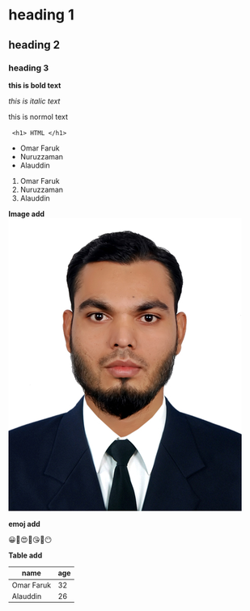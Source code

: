 # heading 1

## heading 2

### heading 3

**this is bold text**

_this is italic text_

this is normol text

` <h1> HTML </h1>`

- Omar Faruk
- Nuruzzaman
- Alauddin

1. Omar Faruk
2. Nuruzzaman
3. Alauddin

**Image add**
![Omar Faruk](img/omar.JPG)

**emoj add**

😀🤩😍🙄😘🤔😶

**Table add**

| name       | age |
| ---------- | --- |
| Omar Faruk | 32  |
| Alauddin   | 26  |
